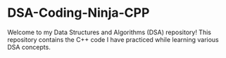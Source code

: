 # DSA-Coding-Ninja-CPP

Welcome to my Data Structures and Algorithms (DSA) repository! This repository contains the C++ code I have practiced while learning various DSA concepts. 

